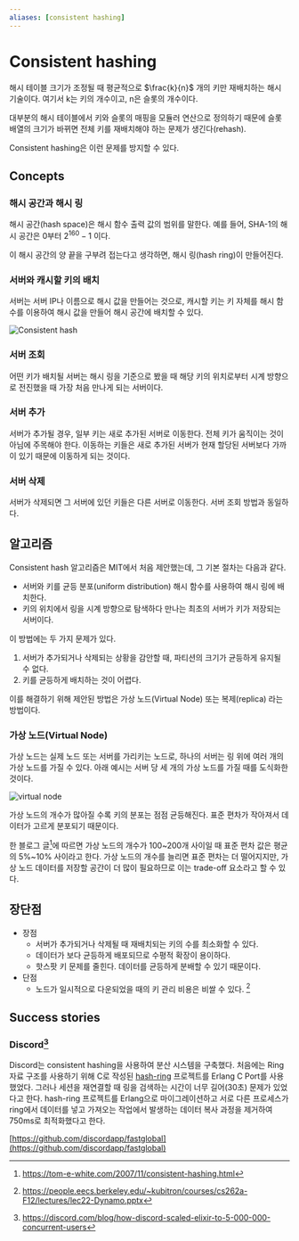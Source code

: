 ```yaml
---
aliases: [consistent hashing]
---
```

# Consistent hashing

해시 테이블 크기가 조정될 때 평균적으로 $\frac{k}{n}$ 개의 키만 재배치하는 해시 기술이다. 여기서 k는 키의 개수이고, n은 슬롯의 개수이다.

대부분의 해시 테이블에서 키와 슬롯의 매핑을 모듈러 연산으로 정의하기 때문에 슬롯 배열의 크기가 바뀌면 전체 키를 재배치해야 하는 문제가 생긴다(rehash).

Consistent hashing은 이런 문제를 방지할 수 있다.

## Concepts

### 해시 공간과 해시 링

해시 공간(hash space)은 해시 함수 출력 값의 범위를 말한다. 예를 들어, SHA-1의 해시 공간은 0부터 $2^{160}-1$  이다. 

이 해시 공간의 양 끝을 구부려 접는다고 생각하면, 해시 링(hash ring)이 만들어진다.

### 서버와 캐시할 키의 배치

서버는 서버 IP나 이름으로 해시 값을 만들어는 것으로, 캐시할 키는 키 자체를 해시 함수를 이용하여 해시 값을 만들어 해시 공간에 배치할 수 있다. 

![Consistent hash](https://miro.medium.com/max/684/1*WaTV_sMa0q_ke-G1B6_1Wg.png)

### 서버 조회

어떤 키가 배치될 서버는 해시 링을 기준으로 봤을 때 해당 키의 위치로부터 시계 방향으로 전진했을 때 가장 처음 만나게 되는 서버이다.

### 서버 추가

서버가 추가될 경우, 일부 키는 새로 추가된 서버로 이동한다. 전체 키가 움직이는 것이 아님에 주목해야 한다. 이동하는 키들은 새로 추가된 서버가 현재 할당된 서버보다 가까이 있기 때문에 이동하게 되는 것이다.

### 서버 삭제

서버가 삭제되면 그 서버에 있던 키들은 다른 서버로 이동한다. 서버 조회 방법과 동일하다.

## 알고리즘

Consistent hash 알고리즘은 MIT에서 처음 제안했는데, 그 기본 절차는 다음과 같다.

- 서버와 키를 균등 분포(uniform distribution) 해시 함수를 사용하여 해시 링에 배치한다.
- 키의 위치에서 링을 시계 방향으로 탐색하다 만나는 최초의 서버가 키가 저장되는 서버이다.

이 방법에는 두 가지 문제가 있다. 

1. 서버가 추가되거나 삭제되는 상황을 감안할 때, 파티션의 크기가 균등하게 유지될 수 없다.
2. 키를 균등하게 배치하는 것이 어렵다.

이를 해결하기 위해 제안된 방법은 가상 노드(Virtual Node) 또는 복제(replica) 라는 방법이다.

### 가상 노드(Virtual Node)

가상 노드는 실제 노드 또는 서버를 가리키는 노드로, 하나의 서버는 링 위에 여러 개의 가상 노드를 가질 수 있다. 아래 예시는 서버 당 세 개의 가상 노드를 가질 때를 도식화한 것이다.

![virtual node](https://1865312850-files.gitbook.io/~/files/v0/b/gitbook-legacy-files/o/assets%2F-M4Bkp-b8HYQgJF1rkOc%2F-M5FwA4YIBAqAjZvdVpU%2F-M5FyQai2CtC2j4GGr5K%2Fimage.png?alt=media&token=77d5d346-f37f-4f28-8f64-66a1627d2deb)

가상 노드의 개수가 많아질 수록 키의 분포는 점점 균등해진다. 표준 편차가 작아져서 데이터가 고르게 분포되기 때문이다. 

한 블로그 글[^1]에 따르면 가상 노드의 개수가 100~200개 사이일 때 표준 편차 값은 평균의 5%~10% 사이라고 한다. 가상 노드의 개수를 늘리면 표준 편차는 더 떨어지지만, 가상 노드 데이터를 저장할 공간이 더 많이 필요하므로 이는 trade-off 요소라고 할 수 있다.

## 장단점

- 장점
	- 서버가 추가되거나 삭제될 때 재배치되는 키의 수를 최소화할 수 있다.
	- 데이터가 보다 균등하게 배포되므로 수평적 확장이 용이하다.
	- 핫스팟 키 문제를 줄힌다. 데이터를 균등하게 분배할 수 있기 때문이다.
- 단점
	- 노드가 일시적으로 다운되었을 때의 키 관리 비용은 비쌀 수 있다. [^2]

## Success stories

### Discord[^3]

Discord는 consistent hashing을 사용하여 분산 시스템을 구축했다. 처음에는 Ring 자료 구조를 사용하기 위해 C로 작성된 [hash-ring](https://github.com/chrismoos/hash-ring) 프로젝트를 Erlang C Port를 사용했었다. 그러나 세션을 재연결할 때 링을 검색하는 시간이 너무 길어(30초) 문제가 있었다고 한다. hash-ring 프로젝트를 Erlang으로 마이그레이션하고 서로 다른 프로세스가 ring에서 데이터를 넣고 가져오는 작업에서 발생하는 데이터 복사 과정을 제거하여 750ms로 최적화했다고 한다.

[https://github.com/discordapp/fastglobal](https://github.com/discordapp/fastglobal)


[^1]:https://tom-e-white.com/2007/11/consistent-hashing.html
[^2]: https://people.eecs.berkeley.edu/~kubitron/courses/cs262a-F12/lectures/lec22-Dynamo.pptx
[^3]: https://discord.com/blog/how-discord-scaled-elixir-to-5-000-000-concurrent-users











